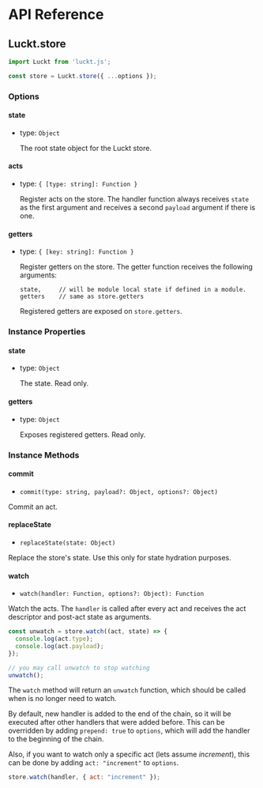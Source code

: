 # API Reference

## Luckt.store

```js
import Luckt from 'luckt.js';

const store = Luckt.store({ ...options });
```

### Options

#### state

-   type: `Object`

    The root state object for the Luckt store.

#### acts

-   type: `{ [type: string]: Function }`

    Register acts on the store. The handler function always receives `state` as the first argument and receives a second `payload` argument if there is one.

#### getters

-   type: `{ [key: string]: Function }`

    Register getters on the store. The getter function receives the following arguments:

    ```text
    state,     // will be module local state if defined in a module.
    getters    // same as store.getters
    ```

    Registered getters are exposed on `store.getters`.

### Instance Properties

#### state

-   type: `Object`

    The state. Read only.

#### getters

-   type: `Object`

    Exposes registered getters. Read only.

### Instance Methods

#### commit

-   `commit(type: string, payload?: Object, options?: Object)`

Commit an act.

#### replaceState

-   `replaceState(state: Object)`

Replace the store's state. Use this only for state hydration purposes.

#### watch

-   `watch(handler: Function, options?: Object): Function`

Watch the acts. The `handler` is called after every act and receives the act descriptor and post-act state as arguments.

```js
const unwatch = store.watch((act, state) => {
  console.log(act.type);
  console.log(act.payload);
});

// you may call unwatch to stop watching
unwatch();
```

The `watch` method will return an `unwatch` function, which should be called when is no longer need to watch.

By default, new handler is added to the end of the chain, so it will be executed after other handlers that were added before. This can be overridden by adding `prepend: true` to `options`, which will add the handler to the beginning of the chain.

Also, if you want to watch only a specific act (lets assume *increment*), this can be done by adding `act: "increment"` to `options`.

```js
store.watch(handler, { act: "increment" });
```

